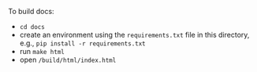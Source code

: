 To build docs:

  - `cd docs`
  - create an environment using the `requirements.txt` file in this directory, e.g., `pip install -r requirements.txt`
  - run `make html`
  - open `/build/html/index.html`
